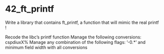 # 42_ft_printf

Write a library that contains ft_printf, a function that will mimic the real printf ! 

Recode the libc’s printf function
Manage the following conversions: cspdiuxX%
Manage any combination of the following flags: ’-0.*’ and minimum field width with all conversions
